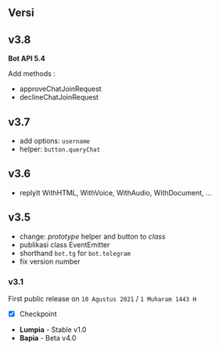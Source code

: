 ## Versi

## v3.8

**Bot API 5.4**

Add methods :

- approveChatJoinRequest
- declineChatJoinRequest


## v3.7

- add options: `username`
- helper: `button.queryChat`

## v3.6

- replyIt WithHTML, WithVoice, WithAudio, WithDocument, ...

## v3.5

- change: _prototype_  helper and button to _class_
- publikasi class EventEmitter
- shorthand `bot.tg` for `bot.telegram`
- fix version number

### v3.1

First public release
on `10 Agustus 2021` / `1 Muharam 1443 H`

- [x] Checkpoint
- **Lumpia** - Stable v1.0
- **Bapia** - Beta v4.0

